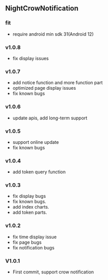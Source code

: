 ## NightCrowNotification

### fit

* require android min sdk 31(Android 12)

### v1.0.8

* fix display issues

### v1.0.7

* add notice function and more function part
* optimized page display issues
* fix known bugs

### v1.0.6

* update apis, add long-term support

### v1.0.5

* support online update
* fix known bugs

### v1.0.4

* add token query function

### v1.0.3

* fix display bugs
* fix known bugs.
* add index charts.
* add token parts.

### v1.0.2

* fix time display issue
* fix page bugs
* fix notification bugs

### V1.0.1

* First commit, support crow notification
